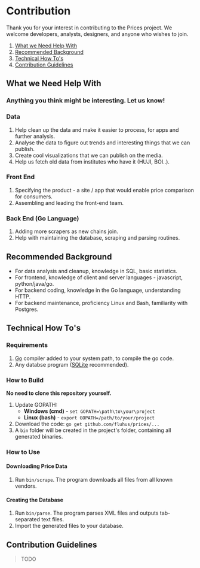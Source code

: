 Contribution
============

Thank you for your interest in contributing to the Prices project.
We welcome developers, analysts, designers, and anyone who wishes to join.

1. [What we Need Help With](#what-we-need-help-with)
1. [Recommended Background](#recommended-background)
1. [Technical How To's](#technical-how-tos)
1. [Contribution Guidelines](#contribution-guidelines)

What we Need Help With
----------------------

### Anything you think might be interesting. Let us know!

### Data

1. Help clean up the data and make it easier to process, for apps and further analysis.
2. Analyse the data to figure out trends and interesting things that we can publish.
3. Create cool visualizations that we can publish on the media.
4. Help us fetch old data from institutes who have it (HUJI, BOI..).

### Front End

1. Specifying the product - a site / app that would enable price comparison for consumers.
2. Assembling and leading the front-end team.

### Back End (Go Language)

1. Adding more scrapers as new chains join.
2. Help with maintaining the database, scraping and parsing routines.

Recommended Background
----------------------

* For data analysis and cleanup, knowledge in SQL, basic statistics.
* For frontend, knowledge of client and server languages - javascript, python/java/go.
* For backend coding, knowledge in the Go language, understanding HTTP.
* For backend maintenance, proficiency Linux and Bash, familiarity with Postgres.

Technical How To's
------------------

### Requirements

1. [Go](http://golang.org/) compiler added to your system path, to compile the go code.
2. Any databse program ([SQLite](http://sqlite.org/) recommended).

### How to Build

**No need to clone this repository yourself.**

1. Update GOPATH:
   * **Windows (cmd)** - `set GOPATH=\path\to\your\project`
   * **Linux (bash)** - `export GOPATH=/path/to/your/project`
2. Download the code: `go get github.com/fluhus/prices/...`
3. A `bin` folder will be created in the project's folder, containing all generated binaries.

### How to Use

#### Downloading Price Data

1. Run `bin/scrape`. The program downloads all files from all known vendors.

#### Creating the Database

1. Run `bin/parse`. The program parses XML files and outputs tab-separated text files.
2. Import the generated files to your database.

Contribution Guidelines
-----------------------

> TODO
